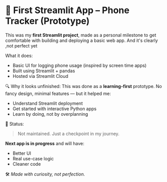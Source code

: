 # 📱 First Streamlit App – Phone Tracker (Prototype)

This was my **first Streamlit project**, made as a personal milestone to get comfortable with building and deploying a basic web app. 
And it's clearly ,not perfect yet 

 What it does:
- Basic UI for logging phone usage (inspired by screen time apps)
- Built using Streamlit + pandas
- Hosted via Streamlit Cloud

🔍 Why it looks unfinished:
This was done as a **learning-first** prototype.
No fancy design, minimal features — but it helped me:
- Understand Streamlit deployment
- Get started with interactive Python apps
- Learn by doing, not by overplanning

🚧 Status:
> Not maintained. Just a checkpoint in my journey.

**Next app is in progress** and will have:
- Better UI
- Real use-case logic
- Cleaner code

🛠️ _Made with curiosity, not perfection._
